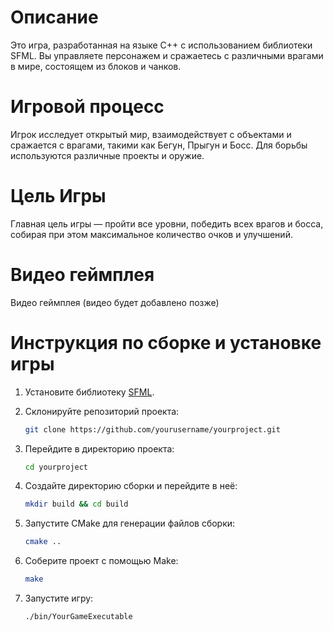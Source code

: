 # Описание

Это игра, разработанная на языке C++ с использованием библиотеки SFML. Вы управляете персонажем и сражаетесь с различными врагами в мире, состоящем из блоков и чанков.

# Игровой процесс

Игрок исследует открытый мир, взаимодействует с объектами и сражается с врагами, такими как Бегун, Прыгун и Босс. Для борьбы используются различные проекты и оружие.

# Цель Игры

Главная цель игры — пройти все уровни, победить всех врагов и босса, собирая при этом максимальное количество очков и улучшений.

# Видео геймплея

Видео геймплея (видео будет добавлено позже)

# Инструкция по сборке и установке игры

1. Установите библиотеку [SFML](https://www.sfml-dev.org/).
2. Склонируйте репозиторий проекта:

   ```sh
   git clone https://github.com/yourusername/yourproject.git
   ```

3. Перейдите в директорию проекта:

   ```sh
   cd yourproject
   ```

4. Создайте директорию сборки и перейдите в неё:

   ```sh
   mkdir build && cd build
   ```

5. Запустите CMake для генерации файлов сборки:

   ```sh
   cmake ..
   ```

6. Соберите проект с помощью Make:

   ```sh
   make
   ```

7. Запустите игру:

   ```sh
   ./bin/YourGameExecutable
   ```